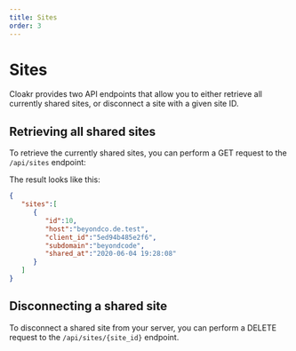 ```yaml
---
title: Sites
order: 3
---
```


# Sites

Cloakr provides two API endpoints that allow you to either retrieve all currently shared sites, or disconnect a site with a given site ID.

## Retrieving all shared sites

To retrieve the currently shared sites, you can perform a GET request to the `/api/sites` endpoint:

The result looks like this:

```json
{
   "sites":[
      {
         "id":10,
         "host":"beyondco.de.test",
         "client_id":"5ed94b485e2f6",
         "subdomain":"beyondcode",
         "shared_at":"2020-06-04 19:28:08"
      }
   ]
}
```

## Disconnecting a shared site

To disconnect a shared site from your server, you can perform a DELETE request to the `/api/sites/{site_id}` endpoint.